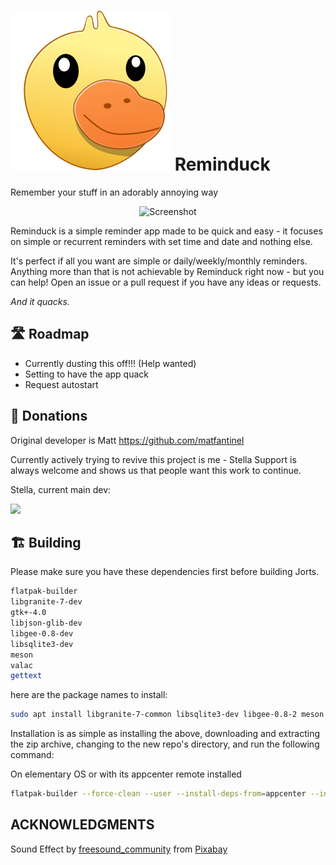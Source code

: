 # ![icon](data/icons/io.github.ellie_commons.reminduck.png) Reminduck

Remember your stuff in an adorably annoying way

<p align="center">
    <img src="data/screenshots/Main.png" alt="Screenshot" />
</p>

Reminduck is a simple reminder app made to be quick and easy - it focuses on simple or recurrent reminders with set time and date and nothing else.

It's perfect if all you want are simple or daily/weekly/monthly reminders. Anything more than that is not achievable by Reminduck right now - but you can help! Open an issue or a pull request if you have any ideas or requests.

_And it quacks._



## 🛣️ Roadmap

 - Currently dusting this off!!! (Help wanted)
 - Setting to have the app quack
 - Request autostart


## 💝 Donations

Original developer is Matt
https://github.com/matfantinel

Currently actively trying to revive this project is me - Stella
Support is always welcome and shows us that people want this work to continue.

Stella, current main dev:
<p align="left">
  <a href="https://ko-fi.com/teamcons">
    <img src="https://cdn.ko-fi.com/cdn/kofi3.png?v=2" width="150">
  </a>
</p>





## 🏗️ Building

Please make sure you have these dependencies first before building Jorts.

```bash
flatpak-builder
libgranite-7-dev
gtk+-4.0
libjson-glib-dev
libgee-0.8-dev
libsqlite3-dev
meson
valac
gettext
```

here are the package names to install:

```bash
sudo apt install libgranite-7-common libsqlite3-dev libgee-0.8-2 meson valac libvala-0.56-0 flatpak-builder gettext
```

Installation is as simple as installing the above, downloading and extracting the zip archive, changing to the new repo's directory,
and run the following command:

On elementary OS or with its appcenter remote installed

```bash
flatpak-builder --force-clean --user --install-deps-from=appcenter --install builddir ./io.github.ellie_commons.reminduck.yml
```

## ACKNOWLEDGMENTS

Sound Effect by <a href="https://pixabay.com/users/freesound_community-46691455/?utm_source=link-attribution&utm_medium=referral&utm_campaign=music&utm_content=40345">freesound_community</a> from <a href="https://pixabay.com//?utm_source=link-attribution&utm_medium=referral&utm_campaign=music&utm_content=40345">Pixabay</a>


